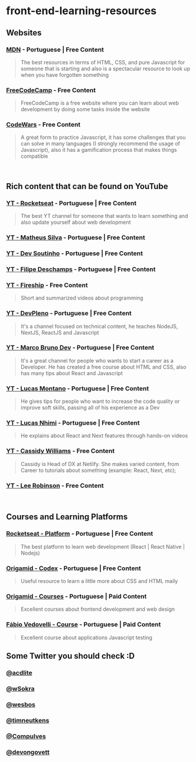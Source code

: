 # front-end-learning-resources

## Websites

### [MDN](https://developer.mozilla.org/en-US/docs/Web/Guide) - Portuguese | Free Content

> The best resources in terms of HTML, CSS, and pure Javascript for someone that is starting and also is a spectacular resource to look up when you have forgotten something

### [FreeCodeCamp](https://www.freecodecamp.org) - Free Content

> FreeCodeCamp is a free website where you can learn about web development by doing some tasks inside the website

### [CodeWars](https://www.codewars.com) - Free Content

> A great form to practice Javascript, it has some challenges that you can solve in many languages (I strongly recommend the usage of Javascript), also it has a gamification process that makes things compatible

<br />

## Rich content that can be found on YouTube

### [YT - Rocketseat](https://www.youtube.com/c/RocketSeat/videos) - Portuguese | Free Content

> The best YT channel for someone that wants to learn something and also update yourself about web development

### [YT - Matheus Silva](https://www.youtube.com/c/MateusSilvaDev/videos) - Portuguese | Free Content

### [YT - Dev Soutinho](https://www.youtube.com/c/DevSoutinho/videos) - Portuguese | Free Content

### [YT - Filipe Deschamps](https://www.youtube.com/c/FilipeDeschamps/videos) - Portuguese | Free Content

### [YT - Fireship](https://www.youtube.com/c/Fireship/videos) - Free Content

> Short and summarized videos about programming

### [YT - DevPleno](https://www.youtube.com/channel/UC07JWf9A0B1scApbS1Te7Ww) - Portuguese | Free Content

> It's a channel focused on technical content, he teaches NodeJS, NextJS, ReactJS and Javascript 

### [YT - Marco Bruno Dev](https://www.youtube.com/c/MarcoBrunoDev) - Portuguese | Free Content

> It's a great channel for people who wants to start a career as a Developer. He has created a free course about HTML and CSS, also has many tips about React and Javascript

### [YT - Lucas Montano](https://www.youtube.com/c/LucasMontano) - Portuguese | Free Content

> He gives tips for people who want to increase the code quality or improve soft skills, passing all of his experience as a Dev

### [YT - Lucas Nhimi](https://www.youtube.com/c/LucasNhimi) - Portuguese | Free Content

> He explains about React and Next features through hands-on videos

### [YT - Cassidy Williams](https://www.youtube.com/results?app=desktop&sp=mAEA&search_query=cassidy+williams) - Free Content

> Cassidy is Head of DX at Netlify. She makes varied content, from Career to tutorials about something (example: React, Next, etc);

### [YT - Lee Robinson](https://www.youtube.com/user/MaStaleee/videos) - Free Content

<br />

## Courses and Learning Platforms

### [Rocketseat - Platform](https://www.rocketseat.com.br/discover) - Portuguese | Free Content

> The best platform to learn web development (React | React Native | Nodejs)

### [Origamid - Codex](https://www.origamid.com/codex/) - Portuguese | Free Content

> Useful resource to learn a little more about CSS and HTML maily

### [Origamid - Courses](https://www.origamid.com/cursos/) - Portuguese | Paid Content

> Excellent courses about frontend development and web design

### [Fábio Vedovelli - Course](https://javascript.tv.br/) - Portuguese | Paid Content

> Excellent course about applications Javascript testing


## Some Twitter you should check :D

### [@acdlite](https://twitter.com/acdlite)

### [@wSokra](https://twitter.com/wSokra)

### [@wesbos](https://twitter.com/wesbos)

### [@timneutkens](https://twitter.com/timneutkens)

### [@CompuIves](https://twitter.com/CompuIves)

### [@devongovett](https://twitter.com/devongovett)